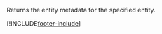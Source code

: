 Returns the entity metadata for the specified entity.

[!INCLUDE[footer-include](../../../../../includes/footer-banner.md)]